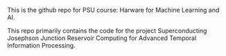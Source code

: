 This is the github repo for PSU course: Harware for Machine Learning and AI.

This repo primarily contains the code for the project Superconducting Josephson Junction Reservoir
Computing for Advanced Temporal Information
Processing.

